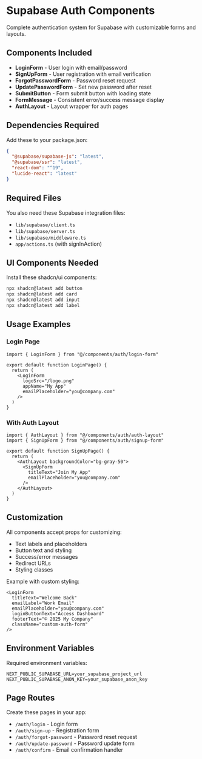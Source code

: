 # Supabase Auth Components

Complete authentication system for Supabase with customizable forms and layouts.

## Components Included

- **LoginForm** - User login with email/password
- **SignUpForm** - User registration with email verification
- **ForgotPasswordForm** - Password reset request
- **UpdatePasswordForm** - Set new password after reset
- **SubmitButton** - Form submit button with loading state
- **FormMessage** - Consistent error/success message display
- **AuthLayout** - Layout wrapper for auth pages

## Dependencies Required

Add these to your package.json:
```json
{
  "@supabase/supabase-js": "latest",
  "@supabase/ssr": "latest",
  "react-dom": "^19",
  "lucide-react": "latest"
}
```

## Required Files

You also need these Supabase integration files:
- `lib/supabase/client.ts`
- `lib/supabase/server.ts` 
- `lib/supabase/middleware.ts`
- `app/actions.ts` (with signInAction)

## UI Components Needed

Install these shadcn/ui components:
```bash
npx shadcn@latest add button
npx shadcn@latest add card
npx shadcn@latest add input
npx shadcn@latest add label
```

## Usage Examples

### Login Page
```tsx
import { LoginForm } from "@/components/auth/login-form"

export default function LoginPage() {
  return (
    <LoginForm 
      logoSrc="/logo.png"
      appName="My App"
      emailPlaceholder="you@company.com"
    />
  )
}
```

### With Auth Layout
```tsx
import { AuthLayout } from "@/components/auth/auth-layout"
import { SignUpForm } from "@/components/auth/signup-form"

export default function SignUpPage() {
  return (
    <AuthLayout backgroundColor="bg-gray-50">
      <SignUpForm 
        titleText="Join My App"
        emailPlaceholder="you@company.com"
      />
    </AuthLayout>
  )
}
```

## Customization

All components accept props for customizing:
- Text labels and placeholders
- Button text and styling
- Success/error messages
- Redirect URLs
- Styling classes

Example with custom styling:
```tsx
<LoginForm
  titleText="Welcome Back"
  emailLabel="Work Email"
  emailPlaceholder="you@company.com"
  loginButtonText="Access Dashboard"
  footerText="© 2025 My Company"
  className="custom-auth-form"
/>
```

## Environment Variables

Required environment variables:
```env
NEXT_PUBLIC_SUPABASE_URL=your_supabase_project_url
NEXT_PUBLIC_SUPABASE_ANON_KEY=your_supabase_anon_key
```

## Page Routes

Create these pages in your app:
- `/auth/login` - Login form
- `/auth/sign-up` - Registration form
- `/auth/forgot-password` - Password reset request
- `/auth/update-password` - Password update form
- `/auth/confirm` - Email confirmation handler